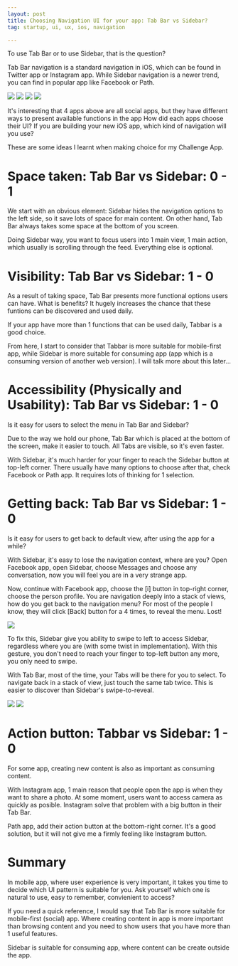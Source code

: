 ```yaml
---
layout: post
title: Choosing Navigation UI for your app: Tab Bar vs Sidebar?
tag: startup, ui, ux, ios, navigation

---
```

To use Tab Bar or to use Sidebar, that is the question?

Tab Bar navigation is a standard navigation in iOS, which can be found in Twitter app or Instagram app. While Sidebar navigation is a newer trend, you can find in popular app like Facebook or Path.

![](/images/2013/instagram-tabbar.png)
![](/images/2013/twitter-tabbar.png)
![](/images/2013/facebook-sidebar.png)
![](/images/2013/path-sidebar.png)

It's interesting that 4 apps above are all social apps, but they have different ways to present available functions in the app  How did each apps choose their UI? If you are building your new iOS app, which kind of navigation will you use?

These are some ideas I learnt when making choice for my Challenge App.

# Space taken: Tab Bar vs Sidebar: 0 - 1
We start with an obvious element: Sidebar hides the navigation options to the left side, so it save lots of space for main content. On other hand, Tab Bar always takes some space at the bottom of you screen.

Doing Sidebar way, you want to focus users into 1 main view, 1 main action, which usually is scrolling through the feed. Everything else is optional.

# Visibility: Tab Bar vs Sidebar: 1 - 0
As a result of taking space, Tab Bar presents more functional options users can have. What is benefits? It hugely increases the chance that these funtions can be discovered and used daily.

If your app have more than 1 functions that can be used daily, Tabbar is a good choice.

From here, I start to consider that Tabbar is more suitable for mobile-first app, while Sidebar is more suitable for consuming app (app which is a consuming version of another web version). I will talk more about this later...

# Accessibility (Physically and Usability): Tab Bar vs Sidebar: 1 - 0
Is it easy for users to select the menu in Tab Bar and Sidebar?

Due to the way we hold our phone, Tab Bar which is placed at the bottom of the screen, make it easier to touch. All Tabs are visible, so it's even faster. 

With Sidebar, it's much harder for your finger to reach the Sidebar button at top-left corner. There usually have many options to choose after that, check Facebook or Path app. It requires lots of thinking for 1 selection.

# Getting back: Tab Bar vs Sidebar: 1 - 0
Is it easy for users to get back to default view, after using the app for a while?

With Sidebar, it's easy to lose the navigation context, where are you?
Open Facebook app, open Sidebar, choose Messages and choose any conversation, now you will feel you are in a very strange app.

Now, continue with Facebook app, choose the [i] button in top-right corner, choose the person profile. You are navigation deeply into a stack of views, how do you get back to the navigation menu? For most of the people I know, they will click [Back] button for a 4 times, to reveal the menu. Lost!

![](/images/2013/facebook-stack-of-view.png)

To fix this, Sidebar give you ability to swipe to left to access Sidebar, regardless where you are (with some twist in implementation). With this gesture, you don't need to reach your finger to top-left button any more, you only need to swipe.

With Tab Bar, most of the time, your Tabs will be there for you to select. To navigate back in a stack of view, just touch the same tab twice. This is easier to discover than Sidebar's swipe-to-reveal.

![](/images/2013/facebook-swipe-to-reveal.png)
![](/images/2013/instagram-tab-go-back.png)

# Action button: Tabbar vs Sidebar: 1 - 0
For some app, creating new content is also as important as consuming content.

With Instagram app, 1 main reason that people open the app is when they want to share a photo. At some moment, users want to access camera as quickly as posible. Instagram solve that problem with a big button in their Tab Bar. 

Path app, add their action button at the bottom-right corner. It's a good solution, but it will not give me a firmly feeling like Instagram button.


# Summary
In mobile app, where user experience is very important, it takes you time to decide which UI pattern is suitable for you. Ask yourself which one is natural to use, easy to remember, convienient to access?

If you need a quick reference, I would say that Tab Bar is more suitable for mobile-first (social) app. Where creating content in app is more important than browsing content and you need to show users that you have more than 1 useful features.

Sidebar is suitable for consuming app, where content can be create outside the app.